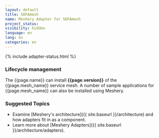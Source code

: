 ```yaml
---
layout: default
title: SOFAmesh
name: Meshery Adapter for SOFAmesh
project_status: 
visibility: hidden
language: en
lang: en
categories: en
---
```

{% include adapter-status.html %}

### Lifecycle management

The {{page.name}} can install **{{page.version}}** of the {{page.mesh_name}} service mesh. A number of sample applications for {{page.mesh_name}} can also be installed using Meshery.

### Suggested Topics

- Examine [Meshery's architecture]({{ site.baseurl }}/architecture) and how adapters fit in as a component.
- Learn more about [Meshery Adapters]({{ site.baseurl }}/architecture/adapters).
